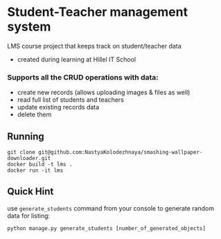 # Student-Teacher management system
LMS course project that keeps track on student/teacher data
- created during learning at Hillel IT School


### Supports all the CRUD operations with data:
- create new records (allows uploading images & files as well)
- read full list of students and teachers
- update existing records data
- delete them


## Running
```
git clone git@github.com:NastyaKolodezhnaya/smashing-wallpaper-downloader.git
docker build -t lms .
docker run -it lms
```


## Quick Hint
use `generate_students` command from your console to generate random data for listing:
```
python manage.py generate_students [number_of_generated_objects]
```